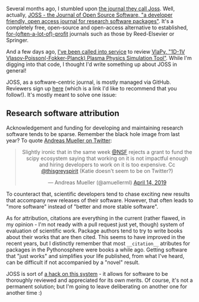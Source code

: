 <!--
.. title: First JOSS review!
.. slug: first-joss-review
.. date: 2020-05-02 19:55:00 UTC+02:00
.. tags: science,open-science
.. category: status
.. link: 
.. description: 
.. type: text
-->

Several months ago, I stumbled upon [the journal they call
Joss](https://www.youtube.com/watch?v=Y4eKWN_eAxM). Well, actually, [JOSS - the
Journal of Open Source Software, "a developer friendly, open access journal for
research software packages"](https://joss.theoj.org/). It's a completely free,
open-source and open-access alternative to established,
[for-(often-a-lot-of)-profit](https://www.theguardian.com/science/2017/jun/27/profitable-business-scientific-publishing-bad-for-science)
journals such as those by Reed-Elsevier or Springer.

And a few days ago, [I've been called into
service](https://github.com/openjournals/joss-reviews/issues/2133#issuecomment-618617823)
to review [VlaPy, "1D-1V Vlasov-Poisson(-Fokker-Planck) Plasma Physics
Simulation Tool"](https://github.com/joglekara/VlaPy). While I'm digging into that code, I thought I'd write something up about JOSS in general!

<!-- TEASER_END -->

JOSS, as a software-centric journal, is mostly managed via GitHub. Reviewers
sign up [here](https://joss.theoj.org/reviewer-signup.html) (which is a link
I'd like to recommend that you follow!). It's mostly meant to solve one issue:

## Research software attribution

Acknowledgement and funding for developing and maintaining research software
tends to be sparse. Remember the black hole image from last year? To quote
[Andreas Mueller on
Twitter](https://twitter.com/amuellerml/status/1117455802598662144):

<center><blockquote class="twitter-tweet"><p lang="en" dir="ltr">Slightly
ironic that in the same week <a
href="https://twitter.com/NSF?ref_src=twsrc%5Etfw">@NSF</a> rejects a grant to
fund the scipy ecosystem saying that working on it is not impactful enough and
hiring developers to work on it is too expensive. Cc <a
href="https://twitter.com/thisgreyspirit?ref_src=twsrc%5Etfw">@thisgreyspirit</a>
(Katie doesn&#39;t seem to be on Twitter?)</p>&mdash; Andreas Mueller
(@amuellerml) <a
href="https://twitter.com/amuellerml/status/1117455802598662144?ref_src=twsrc%5Etfw">April
14, 2019</a></blockquote> <script async
src="https://platform.twitter.com/widgets.js"
charset="utf-8"></script></center>

To counteract that, scientific developers tend to chase exciting new results
that accompany new releases of their software. However, that often leads to
"more software" instead of "better and more stable software".

As for attribution, citations are everything in the current (rather flawed, in
my opinion - I'm not ready with a pull request just yet, though) system of
evaluation of scientific work. Package authors tend to try to write books about
their works that are then cited. This seems to have improved in the recent years,
but I distinctly remember that most `__citation__` atributes for packages in the
Pythonosphere were books a while ago. Getting software that "just works" and 
simplifies your life published, from what I've heard, can be difficult if not
accompanied by a "novel" result.

JOSS is sort of [a hack on this
system](https://www.arfon.org/announcing-the-journal-of-open-source-software) -
it allows for software to be thoroughly reviewed and appreciated for its own merits.
Of course, it's not a permanent solution; but I'm going to leave deliberating on another one
for another time :)
